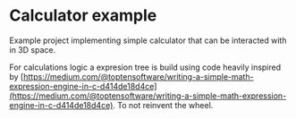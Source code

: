 # Calculator example
Example project implementing simple calculator that can be interacted with in 3D space.

For calculations logic a expresion tree is build using code heavily inspired by [https://medium.com/@toptensoftware/writing-a-simple-math-expression-engine-in-c-d414de18d4ce](https://medium.com/@toptensoftware/writing-a-simple-math-expression-engine-in-c-d414de18d4ce). To not reinvent the wheel.